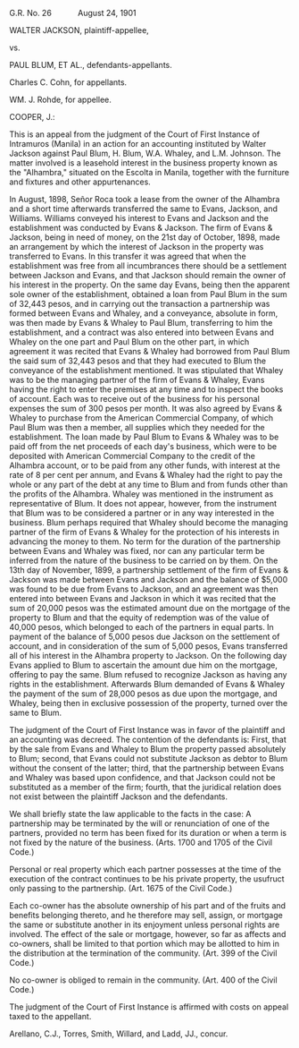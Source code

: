 G.R. No. 26            August 24, 1901

  

WALTER JACKSON, plaintiff-appellee,

vs.

PAUL BLUM, ET AL., defendants-appellants.

  

Charles C. Cohn, for appellants.

WM. J. Rohde, for appellee.

  

COOPER, J.:

  

This is an appeal from the judgment of the Court of First Instance of Intramuros (Manila) in an action for an accounting instituted by Walter Jackson against Paul Blum, H. Blum, W.A. Whaley, and L.M. Johnson. The matter involved is a leasehold interest in the business property known as the "Alhambra," situated on the Escolta in Manila, together with the furniture and fixtures and other appurtenances.

  

In August, 1898, Señor Roca took a lease from the owner of the Alhambra and a short time afterwards transferred the same to Evans, Jackson, and Williams. Williams conveyed his interest to Evans and Jackson and the establishment was conducted by Evans & Jackson. The firm of Evans & Jackson, being in need of money, on the 21st day of October, 1898, made an arrangement by which the interest of Jackson in the property was transferred to Evans. In this transfer it was agreed that when the establishment was free from all incumbrances there should be a settlement between Jackson and Evans, and that Jackson should remain the owner of his interest in the property. On the same day Evans, being then the apparent sole owner of the establishment, obtained a loan from Paul Blum in the sum of 32,443 pesos, and in carrying out the transaction a partnership was formed between Evans and Whaley, and a conveyance, absolute in form, was then made by Evans & Whaley to Paul Blum, transferring to him the establishment, and a contract was also entered into between Evans and Whaley on the one part and Paul Blum on the other part, in which agreement it was recited that Evans & Whaley had borrowed from Paul Blum the said sum of 32,443 pesos and that they had executed to Blum the conveyance of the establishment mentioned. It was stipulated that Whaley was to be the managing partner of the firm of Evans & Whaley, Evans having the right to enter the premises at any time and to inspect the books of account. Each was to receive out of the business for his personal expenses the sum of 300 pesos per month. It was also agreed by Evans & Whaley to purchase from the American Commercial Company, of which Paul Blum was then a member, all supplies which they needed for the establishment. The loan made by Paul Blum to Evans & Whaley was to be paid off from the net proceeds of each day's business, which were to be deposited with American Commercial Company to the credit of the Alhambra account, or to be paid from any other funds, with interest at the rate of 8 per cent per annum, and Evans & Whaley had the right to pay the whole or any part of the debt at any time to Blum and from funds other than the profits of the Alhambra. Whaley was mentioned in the instrument as representative of Blum. It does not appear, however, from the instrument that Blum was to be considered a partner or in any way interested in the business. Blum perhaps required that Whaley should become the managing partner of the firm of Evans & Whaley for the protection of his interests in advancing the money to them. No term for the duration of the partnership between Evans and Whaley was fixed, nor can any particular term be inferred from the nature of the business to be carried on by them. On the 13th day of November, 1899, a partnership settlement of the firm of Evans & Jackson was made between Evans and Jackson and the balance of $5,000 was found to be due from Evans to Jackson, and an agreement was then entered into between Evans and Jackson in which it was recited that the sum of 20,000 pesos was the estimated amount due on the mortgage of the property to Blum and that the equity of redemption was of the value of 40,000 pesos, which belonged to each of the partners in equal parts. In payment of the balance of 5,000 pesos due Jackson on the settlement of account, and in consideration of the sum of 5,000 pesos, Evans transferred all of his interest in the Alhambra property to Jackson. On the following day Evans applied to Blum to ascertain the amount due him on the mortgage, offering to pay the same. Blum refused to recognize Jackson as having any rights in the establishment. Afterwards Blum demanded of Evans & Whaley the payment of the sum of 28,000 pesos as due upon the mortgage, and Whaley, being then in exclusive possession of the property, turned over the same to Blum.

  

The judgment of the Court of First Instance was in favor of the plaintiff and an accounting was decreed. The contention of the defendants is: First, that by the sale from Evans and Whaley to Blum the property passed absolutely to Blum; second, that Evans could not substitute Jackson as debtor to Blum without the consent of the latter; third, that the partnership between Evans and Whaley was based upon confidence, and that Jackson could not be substituted as a member of the firm; fourth, that the juridical relation does not exist between the plaintiff Jackson and the defendants.

  

We shall briefly state the law applicable to the facts in the case: A partnership may be terminated by the will or renunciation of one of the partners, provided no term has been fixed for its duration or when a term is not fixed by the nature of the business. (Arts. 1700 and 1705 of the Civil Code.)

  

Personal or real property which each partner possesses at the time of the execution of the contract continues to be his private property, the usufruct only passing to the partnership. (Art. 1675 of the Civil Code.)

  

Each co-owner has the absolute ownership of his part and of the fruits and benefits belonging thereto, and he therefore may sell, assign, or mortgage the same or substitute another in its enjoyment unless personal rights are involved. The effect of the sale or mortgage, however, so far as affects and co-owners, shall be limited to that portion which may be allotted to him in the distribution at the termination of the community. (Art. 399 of the Civil Code.)

  

No co-owner is obliged to remain in the community. (Art. 400 of the Civil Code.)

  

The judgment of the Court of First Instance is affirmed with costs on appeal taxed to the appellant.

  

Arellano, C.J., Torres, Smith, Willard, and Ladd, JJ., concur.